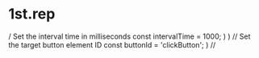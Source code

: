 # 1st.rep
/ Set the interval time in milliseconds
const intervalTime = 1000;
)
 )
// Set the target button element ID 
const buttonId = 'clickButton'; 
  )
//

